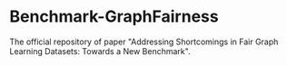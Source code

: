 # Benchmark-GraphFairness
The official repository of paper "Addressing Shortcomings in Fair Graph Learning Datasets: Towards a New Benchmark".
